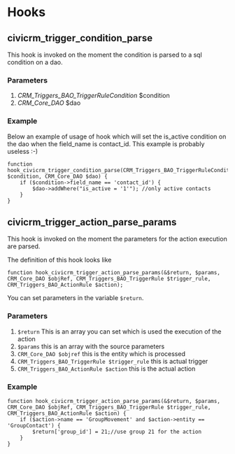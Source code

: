 # Hooks

## civicrm_trigger_condition_parse

This hook is invoked on the moment the condition is parsed to a sql condition on a dao.

### Parameters

1. *CRM_Triggers_BAO_TriggerRuleCondition* $condition
2. *CRM_Core_DAO* $dao 

### Example

Below an example of usage of hook which will set the is_active condition on the dao when the field_name is contact_id. This example is probably useless :-)

    function hook_civicrm_trigger_condition_parse(CRM_Triggers_BAO_TriggerRuleCondition $condition, CRM_Core_DAO $dao) {
        if ($condition->field_name == 'contact_id') {
            $dao->addWhere("is_active = '1'"); //only active contacts
        }
    }

## civicrm_trigger_action_parse_params

This hook is invoked on the moment the parameters for the action execution are parsed.

The definition of this hook looks like
    
    function hook_civicrm_trigger_action_parse_params(&$return, $params, CRM_Core_DAO $objRef, CRM_Triggers_BAO_TriggerRule $trigger_rule, CRM_Triggers_BAO_ActionRule $action);

You can set parameters in the variable `$return`.

### Parameters

1. `$return` This is an array you can set which is used the execution of the action
2. `$params` this is an array with the source parameters
3. `CRM_Core_DAO $objref` this is the entity which is processed
4. `CRM_Triggers_BAO_TriggerRule $trigger_rule` this is actual trigger
5. `CRM_Triggers_BAO_ActionRule $action` this is the actual action

### Example

    function hook_civicrm_trigger_action_parse_params(&$return, $params, CRM_Core_DAO $objRef, CRM_Triggers_BAO_TriggerRule $trigger_rule, CRM_Triggers_BAO_ActionRule $action) {
        if ($action->name == 'GroupMovement' and $action->entity == 'GroupContact') {
            $return['group_id'] = 21;//use group 21 for the action
        }
    }